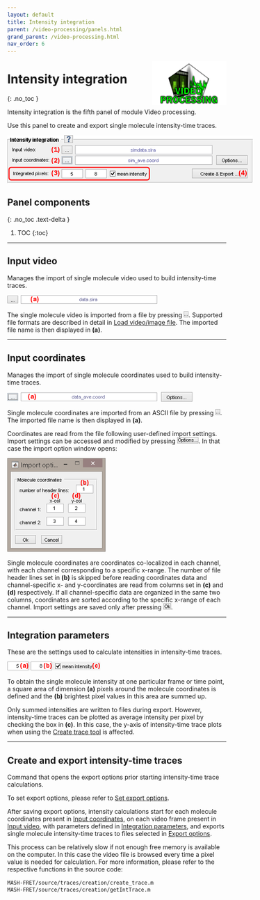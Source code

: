 ```yaml
---
layout: default
title: Intensity integration
parent: /video-processing/panels.html
grand_parent: /video-processing.html
nav_order: 6
---
```


<img src="../../assets/images/logos/logo-video-processing_400px.png" width="170" style="float:right; margin-left: 15px;"/>

# Intensity integration
{: .no_toc }

Intensity integration is the fifth panel of module Video processing.

Use this panel to create and export single molecule intensity-time traces.

<a class="plain" href="../../assets/images/gui/VP-panel-integration.png"><img src="../../assets/images/gui/VP-panel-integration.png" style="max-width: 565px;"/></a>

## Panel components
{: .no_toc .text-delta }

1. TOC
{:toc}


---

## Input video

Manages the import of single molecule video used to build intensity-time traces.

<a class="plain" href="../../assets/images/gui/VP-panel-integration-loadvid.png"><img src="../../assets/images/gui/VP-panel-integration-loadvid.png" style="max-width: 345px;"/></a>

The single molecule video is imported from a file by pressing 
![...](../../assets/images/gui/VP-but-3p.png).
Supported file formats are described in detail in 
[Load video/image file](visualization-area.html#load-videoimage-file).
The imported file name is then displayed in **(a)**.


---

## Input coordinates

Manages the import of single molecule coordinates used to build intensity-time traces.

<a class="plain" href="../../assets/images/gui/VP-panel-integration-loadcoord.png"><img src="../../assets/images/gui/VP-panel-integration-loadcoord.png" style="max-width: 426px;"/></a>

Single molecule coordinates are imported from an ASCII file by pressing 
![...](../../assets/images/gui/VP-but-3p.png).
The imported file name is then displayed in **(a)**.

Coordinates are read from the file following user-defined import settings.
Import settings can be accessed and modified by pressing 
![Options ...](../../assets/images/gui/VP-but-options3p.png).
In that case the import option window opens:

<a class="plain" href="../../assets/images/gui/VP-panel-integration-loadcoord-impopt.png"><img src="../../assets/images/gui/VP-panel-integration-loadcoord-impopt.png" style="max-width: 226px;"/></a>

Single molecule coordinates are coordinates co-localized in each channel, with each channel corresponding to a specific x-range.
The number of file header lines set in **(b)** is skipped before reading coordinates data and channel-specific x- and y-coordinates are read from columns set in **(c)** and **(d)** respectively.
If all channel-specific data are organized in the same two columns, coordinates are sorted according to the specific x-range of each channel.
Import settings are saved only after pressing 
![Ok](../../assets/images/gui/VP-but-ok.png).


---

## Integration parameters

These are the settings used to calculate intensities in intensity-time traces.

<a class="plain" href="../../assets/images/gui/VP-panel-integration-calculation.png"><img src="../../assets/images/gui/VP-panel-integration-calculation.png" style="max-width: 214px;"/></a>

To obtain the single molecule intensity at one particular frame or time point, a square area of dimension **(a)** pixels around the molecule coordinates is defined and the **(b)** brightest pixel values in this area are summed up.

Only summed intensities are written to files during export.
However, intensity-time traces can be plotted as average intensity per pixel by checking the box in **(c)**.
In this case, the y-axis of intensity-time trace plots when using the 
[Create trace tool](area-visualization.html#create-trace-tool) is affected.


---

## Create and export intensity-time traces

Command that opens the export options prior starting intensity-time trace calculations. 

To set export options, please refer to 
[Set export options](../functionalities/set-export-options.html).

After saving export options, intensity calculations start for each molecule coordinates present in 
[Input coordinates](#input-coordinates), on each video frame present in 
[Input video](#input-video), with parameters defined in 
[Integration parameters](#integration-parameters), and exports single molecule intensity-time traces to files selected in 
[Export options](#export-options).

This process can be relatively slow if not enough free memory is available on the computer.
In this case the video file is browsed every time a pixel value is needed for calculation. 
For more information, please refer to the respective functions in the source code:

```
MASH-FRET/source/traces/creation/create_trace.m
MASH-FRET/source/traces/creation/getIntTrace.m
```



